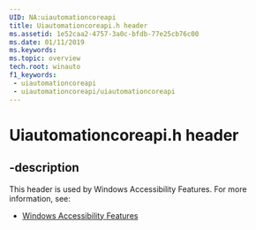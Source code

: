 ```yaml
---
UID: NA:uiautomationcoreapi
title: Uiautomationcoreapi.h header
ms.assetid: 1e52caa2-4757-3a0c-bfdb-77e25cb76c00
ms.date: 01/11/2019
ms.keywords: 
ms.topic: overview
tech.root: winauto
f1_keywords:
 - uiautomationcoreapi
 - uiautomationcoreapi/uiautomationcoreapi
---
```


# Uiautomationcoreapi.h header


## -description

This header is used by Windows Accessibility Features. For more information, see:

- [Windows Accessibility Features](../_winauto/index.md)

